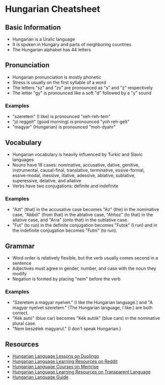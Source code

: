 # Hungarian Cheatsheet

## Basic Information
- Hungarian is a Uralic language
- It is spoken in Hungary and parts of neighboring countries
- The Hungarian alphabet has 44 letters

## Pronunciation
- Hungarian pronunciation is mostly phonetic
- Stress is usually on the first syllable of a word
- The letters "sz" and "zs" are pronounced as "s" and "z" respectively
- The letter "gy" is pronounced like a soft "d" followed by a "y" sound

### Examples
- "szeretem" (I like) is pronounced "seh-reh-tem"
- "jó reggelt" (good morning) is pronounced "yoh reh-gelt"
- "magyar" (Hungarian) is pronounced "moh-dyahr"

## Vocabulary
- Hungarian vocabulary is heavily influenced by Turkic and Slavic languages
- Nouns have 18 cases: nominative, accusative, dative, genitive, instrumental, causal-final, translative, terminative, essive-formal, essive-modal, inessive, illative, adessive, ablative, sublative, superessive, delative, and allative
- Verbs have two conjugations: definite and indefinite

### Examples
- "Azt" (that) in the accusative case becomes "Az" (the) in the nominative case, "Abból" (from that) in the ablative case, "Ahhoz" (to that) in the allative case, and "Arra" (onto that) in the sublative case.
- "Fut" (to run) in the definite conjugation becomes "Futok" (I run) and in the indefinite conjugation becomes "Futni" (to run).

## Grammar
- Word order is relatively flexible, but the verb usually comes second in a sentence
- Adjectives must agree in gender, number, and case with the noun they modify
- Negation is formed by placing "nem" before the verb

### Examples
- "Szeretem a magyar nyelvet." (I like the Hungarian language.) and "A magyar nyelvet szeretem." (The Hungarian language, I like.) are both correct.
- "Kék autó" (blue car) becomes "Kék autók" (blue cars) in the nominative plural case.
- "Nem beszélek magyarul." (I don't speak Hungarian.)

## Resources
- [Hungarian Language Lessons on Duolingo](https://www.duolingo.com/course/hu/en/Learn-Hungarian-Online)
- [Hungarian Language Learning Resources on Reddit](https://www.reddit.com/r/languagelearning/wiki/resources#wiki_hungarian)
- [Hungarian Language Courses on Memrise](https://www.memrise.com/courses/english/hungarian/)
- [Hungarian Language Learning Resources on Transparent Language](https://www.transparent.com/learn-hungarian/resources.html)
- [Hungarian Language Guide](https://www.hungarianreference.com/)